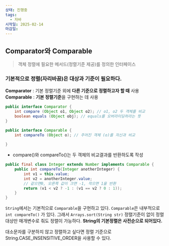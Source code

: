 ```yaml
---
상태: 진행중
tags:
  - 자바
시작일: 2025-02-14
마감일:
---
```

## Comparator와 Comparable
> 객체 정렬에 필요한 메서드(정렬기준 제공)를 정의한 인터페이스

### 기본적으로 정렬(자리바꿈)은 대상과 기준이 필요하다.

**Comparator** : 기본 정렬기준 외에 **다른 기준으로 정렬하고자 할 때** 사용
**Comparable** : **기본 정렬기준**을 구현하는 데 사용

```java
public interface Comparator {
	int compare (Object o1, Object o2); // o1, o2 두 객체를 비교
	boolean equals (Object obj); // equals를 오버라이딩하라는 뜻
}

public interface Comparable {
	int compareTo (Object o); // 주어진 객체 (o)를 자신과 비교
	
}
```

- compare()와 compareTo()는 두 객체의 비교결과를 반환하도록 작성
```java
public final class Integer extends Number implements Comparable {
	public int compareTo(Integer anotherInteger) {
		int v1 = this.value;
		int v2 = anotherInteger.value;
		// 같으면0, 오른쪽 값이 크면 -1, 작으면 1을 반환
		return (v1 < v2 ? -1 : (v1 == v2 ? 0 : 1));
	}
}
```

`String`에서는 기본적으로 `Comparable`을 구현하고 있다. `Comparable`은 내부적으로 `int compareTo()` 가 있다. 그래서 `Arrays.sort(String str)` 정렬기준이 없이 정렬 대상만 매개변수로 줘도 정렬이 가능하다. **String의 기본정렬은 사전순으로 되어있다.** 

대소문자를 구분하지 않고 정렬하고 싶다면 정렬 기준으로 String.CASE_INSENSITIVE_ORDER을 사용할 수 있다.